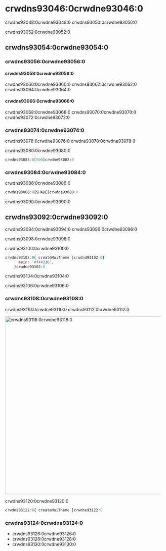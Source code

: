 # crwdns93046:0crwdne93046:0

<p class="description">crwdns93048:0crwdne93048:0 crwdns93050:0crwdne93050:0</p>

crwdns93052:0crwdne93052:0

## crwdns93054:0crwdne93054:0

### crwdns93056:0crwdne93056:0

#### crwdns93058:0crwdne93058:0

crwdns93060:0crwdne93060:0 crwdns93062:0crwdne93062:0 crwdns93064:0crwdne93064:0

#### crwdns93066:0crwdne93066:0

crwdns93068:0crwdne93068:0 crwdns93070:0crwdne93070:0 crwdns93072:0crwdne93072:0

### crwdns93074:0crwdne93074:0

crwdns93076:0crwdne93076:0 crwdns93078:0crwdne93078:0

crwdns93080:0crwdne93080:0

```js
crwdns93082:0[500]crwdne93082:0
```

### crwdns93084:0crwdne93084:0

crwdns93086:0crwdne93086:0

```jsx
crwdns93088:0[SHADE]crwdne93088:0
```

crwdns93090:0crwdne93090:0

## crwdns93092:0crwdne93092:0

crwdns93094:0crwdne93094:0 crwdns93096:0crwdne93096:0

crwdns93098:0crwdne93098:0

crwdns93100:0crwdne93100:0

```jsx
crwdns93102:0{ createMuiTheme }crwdnd93102:0{
      main: '#f44336',
    }crwdne93102:0
```

crwdns93104:0crwdne93104:0

crwdns93106:0crwdne93106:0

### crwdns93108:0crwdne93108:0

crwdns93110:0crwdne93110:0 crwdns93112:0crwdne93112:0

<a href="crwdns93114:0crwdne93114:0">
  <img src="crwdns93116:0crwdne93116:0" alt="crwdns93118:0crwdne93118:0" style="width: 574px" />
</a>

crwdns93120:0crwdne93120:0

```jsx
crwdns93122:0{ createMuiTheme }crwdne93122:0
```

### crwdns93124:0crwdne93124:0

- crwdns93126:0crwdne93126:0
- crwdns93128:0crwdne93128:0
- crwdns93130:0crwdne93130:0